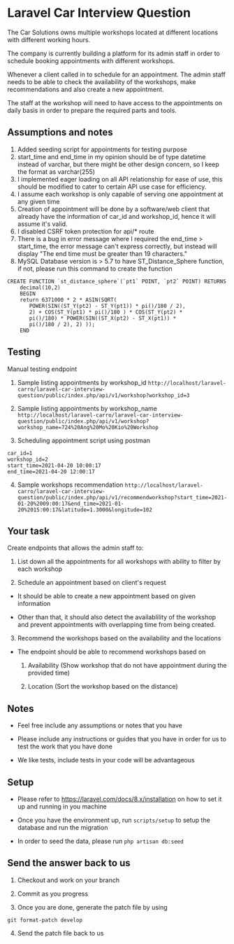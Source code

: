 # Laravel Car Interview Question

The Car Solutions owns multiple workshops located at different locations with different working hours.

The company is currently building a platform for its admin staff in order to schedule booking appointments with different workshops.

Whenever a client called in to schedule for an appointment. The admin staff needs to be able to check the availability of the workshops, make recommendations and also create a new appointment.

The staff at the workshop will need to have access to the appointments on daily basis in order to prepare the required parts and tools.

## Assumptions and notes
1. Added seeding script for appointments for testing purpose
2. start_time and end_time in my opinion should be of type datetime instead of varchar, but there might be other design concern, so I keep the format as varchar(255)
3. I implemented eager loading on all API relationship for ease of use, this should be modified to cater to certain API use case for efficiency.
4. I assume each workshop is only capable of serving one appointment at any given time
5. Creation of appointment will be done by a software/web client that already have the information of car_id and workshop_id, hence it will assume it's valid.
6. I disabled CSRF token protection for api/* route
7. There is a bug in error message where I required the end_time > start_time, the error message can't express correctly, but instead will display "The end time must be greater than 19 characters." 
8. MySQL Database version is > 5.7 to have ST_Distance_Sphere function, if not, please run this command to create the function
```
CREATE FUNCTION `st_distance_sphere`(`pt1` POINT, `pt2` POINT) RETURNS 
    decimal(10,2)
    BEGIN
    return 6371000 * 2 * ASIN(SQRT(
       POWER(SIN((ST_Y(pt2) - ST_Y(pt1)) * pi()/180 / 2),
       2) + COS(ST_Y(pt1) * pi()/180 ) * COS(ST_Y(pt2) *
       pi()/180) * POWER(SIN((ST_X(pt2) - ST_X(pt1)) *
       pi()/180 / 2), 2) ));
    END
```

## Testing
Manual testing endpoint
1. Sample listing appointments by workshop_id
```http://localhost/laravel-carro/laravel-car-interview-question/public/index.php/api/v1/workshop?workshop_id=3```

2. Sample listing appointments by workshop_name
```http://localhost/laravel-carro/laravel-car-interview-question/public/index.php/api/v1/workshop?workshop_name=724%20Ang%20Mo%20Kio%20Workshop```

3. Scheduling appointment script using postman
```
car_id=1
workshop_id=2
start_time=2021-04-20 10:00:17
end_time=2021-04-20 12:00:17
```

4. Sample workshops recommendation
```http://localhost/laravel-carro/laravel-car-interview-question/public/index.php/api/v1/recommendworkshop?start_time=2021-01-20%2009:00:17&end_time=2021-01-20%2015:00:17&latitude=1.3000&longitude=102```


## Your task

Create endpoints that allows the admin staff to:

1. List down all the appointments for all workshops with ability to filter by each workshop

2. Schedule an appointment based on client's request

  - It should be able to create a new appointment based on given information

  - Other than that, it should also detect the availablility of the workshop and prevent appointments with overlapping time from being created.

3. Recommend the workshops based on the availability and the locations

  - The endpoint should be able to recommend workshops based on

    1. Availability (Show workshop that do not have appointment during the provided time)

    2. Location (Sort the workshop based on the distance)

## Notes

- Feel free include any assumptions or notes that you have

- Please include any instructions or guides that you have in order for us to test the work that you have done

- We like tests, include tests in your code will be advantageous

## Setup

- Please refer to https://laravel.com/docs/8.x/installation on how to set it up and running in you machine

- Once you have the environment up, run `scripts/setup` to setup the database and run the migration

- In order to seed the data, please run `php artisan db:seed`

## Send the answer back to us

1. Checkout and work on your branch

2. Commit as you progress

3. Once you are done, generate the patch file by using

```
git format-patch develop
```

4. Send the patch file back to us
